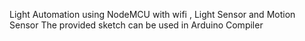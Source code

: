 Light Automation using NodeMCU with wifi , Light Sensor and Motion Sensor
The provided sketch can be used in Arduino Compiler
